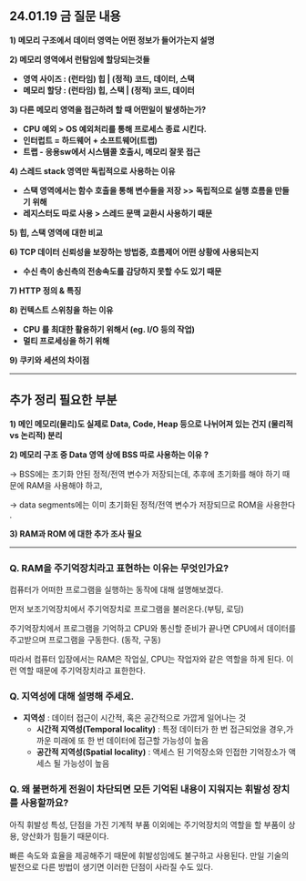 ## **24.01.19 금 질문 내용**

**1) 메모리 구조에서 데이터 영역는 어떤 정보가 들어가는지 설명**

**2) 메모리 영역에서 런탐임에 할당되는것들**

- **영역 사이즈 : (런타임) 힙 | (정적) 코드, 데이터, 스택**
- **메모리 할당 : (런타임) 힙, 스택 | (정적) 코드, 데이터**

**3)  다른 메모리 영역을 접근하려 할 때 어떤일이 발생하는가?**

- **CPU 예외 > OS 예외처리를 통해 프로세스 종료 시킨다.**
- **인터럽트 = 하드웨어 + 소프트웨어(트랩)**
- **트랩 - 응용sw에서 시스템콜 호출시, 메모리 잘못 접근**

**4) 스레드 stack 영역만 독립적으로 사용하는 이유**

- **스택 영역에서는 함수 호출을 통해 변수들을 저장 >> 독립적으로 실행 흐름을 만들기 위해**
- **레지스터도 따로 사용 > 스레드 문맥 교환시 사용하기 때문**

**5) 힙, 스택 영역에 대한 비교**

**6) TCP 데이터 신뢰성을 보장하는 방법중, 흐름제어 어떤 상황에 사용되는지**

- **수신 측이 송신측의 전송속도를 감당하지 못할 수도 있기 때문**

**7) HTTP 정의 & 특징**

**8) 컨텍스트 스위칭을 하는 이유**

- **CPU 를 최대한 활용하기 위해서 (eg. I/O 등의 작업)**
- **멀티 프로세싱을 하기 위해**

**9) 쿠키와 세션의 차이점**

---

## 추가 정리 필요한 부분

**1) 메인 메모리(물리)도 실제로 Data, Code, Heap 등으로 나뉘어져 있는 건지 (물리적 vs 논리적) 분리** 

**2) 메모리 구조 중 Data 영역 상에 BSS 따로 사용하는 이유 ?** 

→ BSS에는 초기화 안된 정적/전역 변수가 저장되는데, 추후에 초기화를 해야 하기 때문에 RAM을 사용해야 하고,

→ data segments에는 이미 초기화된 정적/전역 변수가 저장되므로 ROM을 사용한다 .

**3) RAM과 ROM 에 대한 추가 조사 필요**

---

### **Q. RAM을 주기억장치라고 표현하는 이유는 무엇인가요?**

컴퓨터가 어떠한 프로그램을 실행하는 동작에 대해 설명해보겠다.

먼저 보조기억장치에서 주기억장치로 프로그램을 불러온다.(부팅, 로딩)

주기억장치에서 프로그램을 기억하고 CPU와 통신할 준비가 끝나면 CPU에서 데이터를 주고받으며 프로그램을 구동한다. (동작, 구동)

따라서 컴퓨터 입장에서는 RAM은 작업실, CPU는 작업자와 같은 역할을 하게 된다. 이런 역할 때문에 주기억장치라고 표한한다.

### **Q. 지역성에 대해 설명해 주세요.**

- **지역성** : 데이터 접근이 시간적, 혹은 공간적으로 가깝게 일어나는 것
    - **시간적 지역성(Temporal locality)** : 특정 데이터가 한 번 접근되었을 경우,가까운 미래에 또 한 번 데이터에 접근할 가능성이 높음
    - **공간적 지역성(Spatial locality)** : 액세스 된 기억장소와 인접한 기억장소가 액세스 될 가능성이 높음

### **Q. 왜 불편하게 전원이 차단되면 모든 기억된 내용이 지워지는 휘발성 장치를 사용할까요?**

아직 휘발성 특성, 단점을 가진 기계적 부품 이외에는 주기억장치의 역할을 할 부품이 상용, 양산화가 힘들기 때문이다.

빠른 속도와 효율을 제공해주기 때문에 휘발성임에도 불구하고 사용된다. 만일 기술의 발전으로 다른 방법이 생기면 이러한 단점이 사라질 수도 있다.
